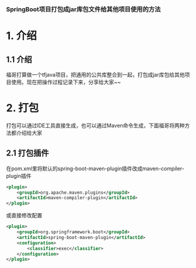 

### SpringBoot项目打包成jar库包文件给其他项目使用的方法



# 1. 介绍 

## 1.1 介绍

福哥打算做一个tfjava项目，把通用的公共库整合到一起，打包成jar库包给其他项目使用。现在把操作过程记录下来，分享给大家~~

# 2. 打包

打包可以通过IDE工具直接生成，也可以通过Maven命令生成，下面福哥将两种方法都介绍给大家

## 2.1 打包插件

在pom.xml里将默认的spring-boot-maven-plugin插件改成maven-compiler-plugin插件



```xml
<plugin>
    <groupId>org.apache.maven.plugins</groupId>
    <artifactId>maven-compiler-plugin</artifactId>
</plugin>
```



或直接修改配置

```xml
<plugin>            
    <groupId>org.springframework.boot</groupId>
    <artifactId>spring-boot-maven-plugin</artifactId>
    <configuration>
        <classifier>exec</classifier>     
    </configuration>
</plugin>
```

